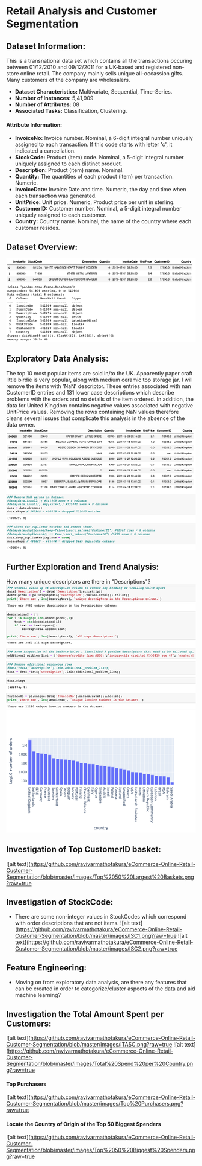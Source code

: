 # Retail Analysis and Customer Segmentation
## Dataset Information:
This is a transnational data set which contains all the transactions occuring between 01/12/2010 and 09/12/2011 for a UK-based and registered non-store online retail. The company mainly sells unique all-occassion gifts. Many customers of the company are wholesalers.
- **Dataset Characteristics:** Multivariate, Sequential, Time-Series.
- **Number of Instances:** 5,41,909
- **Number of Attributes:** 08
- **Associated Tasks:** Classification, Clustering.
#### Attribute Information:
- **InvoiceNo:** Invoice number. Nominal, a 6-digit integral number uniquely assigned to each transaction. If this code starts with letter 'c', it indicated a cancellation.
- **StockCode:** Product (item) code. Nominal, a 5-digit integral number uniquely assigned to each distinct product.
- **Description:** Product (item) name. Nominal.
- **Quantity:** The quantities of each product (item) per transaction. Numeric.
- **InvoiceDate:** Invoice Date and time. Numeric, the day and time when each transaction was generated.
- **UnitPrice:** Unit price. Numeric, Product price per unit in sterling.
- **CustomerID:** Customer number. Nominal, a 5-digit integral number uniquely assigned to each customer.
- **Country:** Country name. Nominal, the name of the country where each customer resides.
## Dataset Overview:
![alt text](https://github.com/ravivarmathotakura/eCommerce-Online-Retail-Customer-Segmentation/blob/master/images/Dataset%20Overview.png?raw=true)
## Exploratory Data Analysis:
The top 10 most popular items are sold in/to the UK. Apparently paper craft little birdie is very popular, along with medium ceramic top storage jar. I will remove the items with 'NaN' descriptor. These entries associated with nan CustomerID entries and 131 lower case descriptions which describe problems with the orders and no details of the item ordered. In addition, the data for United Kingdom contains negative values associated with negative UnitPrice values. Removing the rows containing NaN values therefore cleans several issues that complicate this analysis in the absence of the data owner.
![alt text](https://github.com/ravivarmathotakura/eCommerce-Online-Retail-Customer-Segmentation/blob/master/images/EDA.png?raw=true)
## Further Exploration and Trend Analysis:
How many unique descriptors are there in "Descriptions"?
 ![alt text](https://github.com/ravivarmathotakura/eCommerce-Online-Retail-Customer-Segmentation/blob/master/images/Further%20Exploration.png?raw=true)
 ![alt text](https://github.com/ravivarmathotakura/eCommerce-Online-Retail-Customer-Segmentation/blob/master/images/newplot.png?raw=true)
## Investigation of Top CustomerID basket:
 ![alt text](https://github.com/ravivarmathotakura/eCommerce-Online-Retail-Customer-Segmentation/blob/master/images/Top%2050%20Largest%20Baskets.png?raw=true
## Investigation of StockCode:
- There are some non-integer values in StockCodes which correspond with order descriptions that are not items.
 ![alt text](https://github.com/ravivarmathotakura/eCommerce-Online-Retail-Customer-Segmentation/blob/master/images/ISC1.png?raw=true
 ![alt text](https://github.com/ravivarmathotakura/eCommerce-Online-Retail-Customer-Segmentation/blob/master/images/ISC2.png?raw=true
## Feature Engineering:
- Moving on from exploratory data analysis, are there any features that can be created in order to categorize/cluster aspects of the data and aid machine learning?
## Investigation the Total Amount Spent per Customers:
 ![alt text](https://github.com/ravivarmathotakura/eCommerce-Online-Retail-Customer-Segmentation/blob/master/images/ITASC.png?raw=true
 ![alt text](https://github.com/ravivarmathotakura/eCommerce-Online-Retail-Customer-Segmentation/blob/master/images/Total%20Spend%20per%20Country.png?raw=true
#### Top Purchasers
 ![alt text](https://github.com/ravivarmathotakura/eCommerce-Online-Retail-Customer-Segmentation/blob/master/images/Top%20Purchasers.png?raw=true
#### Locate the Country of Origin of the Top 50 Biggest Spenders
 ![alt text](https://github.com/ravivarmathotakura/eCommerce-Online-Retail-Customer-Segmentation/blob/master/images/Top%2050%20Biggest%20Spenders.png?raw=true






